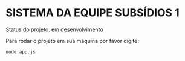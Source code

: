 # SISTEMA DA EQUIPE SUBSÍDIOS 1

Status do projeto: em desenvolvimento 

Para rodar o projeto em sua máquina por favor digite:

```
node app.js
```

